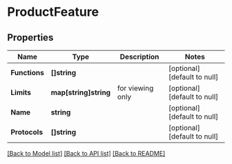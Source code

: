 # ProductFeature

## Properties
Name | Type | Description | Notes
------------ | ------------- | ------------- | -------------
**Functions** | **[]string** |  | [optional] [default to null]
**Limits** | **map[string]string** | for viewing only | [optional] [default to null]
**Name** | **string** |  | [optional] [default to null]
**Protocols** | **[]string** |  | [optional] [default to null]

[[Back to Model list]](../README.md#documentation-for-models) [[Back to API list]](../README.md#documentation-for-api-endpoints) [[Back to README]](../README.md)


